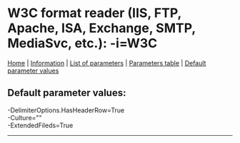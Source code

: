 # W3C format reader (IIS, FTP, Apache, ISA, Exchange, SMTP, MediaSvc, etc.): -i=W3C

[Home](../Readme.md) | [Information](w3c_info.md) | [List of parameters](w3c_parameters.md) | [Parameters table](w3c_parameters_table.md) |  [Default parameter values](w3c_parameters_defaults.md)

## Default parameter values:


-DelimiterOptions.HasHeaderRow=True  
-Culture=""  
-ExtendedFileds=True

------------------------------------------------------------

